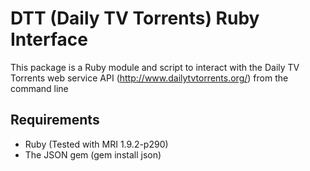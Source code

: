 # DTT (Daily TV Torrents) Ruby Interface
This package is a Ruby module and script to interact with the
Daily TV Torrents web service API (http://www.dailytvtorrents.org/)
from the command line

## Requirements
 * Ruby (Tested with MRI 1.9.2-p290)
 * The JSON gem (gem install json)
